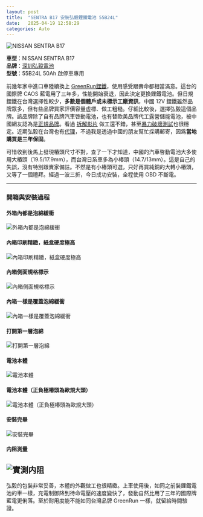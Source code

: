 ```yaml
---
layout: post
title:  "SENTRA B17 安裝弘毅鋰鐵電池 55B24L"
date:   2025-04-19 12:58:29
categories: Auto
---
```


![NISSAN SENTRA B17](https://attach.mobile01.com/attach/202504/mobile01-b2f524c7111289b205cab16d16baa81a.jpg)

**車型**：NISSAN SENTRA B17  
**品牌**：[深圳弘毅電池](https://www.houny.cn/)  
**型號**：55B24L 50Ah 啟停車專用  

前幾年家中進口車陸續換上 [GreenRun鋰鐵](https://1stbenz.blogspot.com/2020/11/w205.html)，使用感受跟壽命都相當滿意。這台的國際牌 CAOS 藍電用了三年多，性能開始衰退，因此決定更換鋰鐵電池。但日規鋰鐵在台灣選擇性較少，**多數是個體戶或未標示工廠資訊**，中國 12V 鋰鐵雖然品牌眾多，但有些品牌買家評價容量虛標、做工粗糙。仔細比較後，選擇弘毅這個品牌。該品牌除了自有品牌汽車啓動電池，也有替歐美品牌代工露營儲能電池，被中國網友認為是[正規品牌](https://attach.mobile01.com/attach/202504/mobile01-bc58cbb2ce2f91781731c24ddbc04514.jpg)。看過 [拆解影片](https://www.tiktok.com/@stevenlin578/video/7497624452759358725) 做工還不錯，甚至[暴力破壞測試](https://www.tiktok.com/@stevenlin578)也很穩定。近期弘毅在台灣也有[代理](https://imgur.com/a/mkuKuAg)，不過我是透過中國的朋友幫忙採購郵寄，因爲**當地購買是三年保固**。

可惜收到後馬上發現樁頭尺寸不對，查了一下才知道，中國的汽車啓動電池大多使用大樁頭（19.5/17.9mm），而台灣日系車多為小樁頭（14.7/13mm）。這是自己的失誤，沒有特別跟賣家備註。不然是有小樁頭可選，只好再買純銅的大轉小樁頭，又等了一個禮拜。經過一波三折，今日成功安裝，全程使用 OBD 不斷電。

---

### 開箱與安裝過程

#### 外箱內都是泡綿緩衝
![外箱內都是泡綿緩衝](https://attach.mobile01.com/attach/202504/mobile01-af3b5bbd3c808bec8f8a562c9803594e.jpg)

#### 內箱印刷精緻，紙盒硬度極高
![內箱印刷精緻，紙盒硬度極高](https://attach.mobile01.com/attach/202504/mobile01-84e77766b2e8916a91fd133c04a39f1f.jpg)

#### 內箱側面規格標示
![內箱側面規格標示](https://attach.mobile01.com/attach/202504/mobile01-6987c21e16c32da9f9969f735ef65607.jpg)

#### 內箱一樣是覆蓋泡綿緩衝
![內箱一樣是覆蓋泡綿緩衝](https://attach.mobile01.com/attach/202504/mobile01-2b0f08e7b3dd92652531f417819f662e.jpg)

#### 打開第一層泡綿
![打開第一層泡綿](https://attach.mobile01.com/attach/202504/mobile01-5da30445e54a0fb5c99bff6cd03b3a90.jpg)

#### 電池本體
![電池本體](https://attach.mobile01.com/attach/202504/mobile01-a51ec29ebc0e1ab6bb303b0695a56905.jpg)

#### 電池本體（正負極樁頭為歐規大頭）
![電池本體（正負極樁頭為歐規大頭）](https://attach.mobile01.com/attach/202504/mobile01-2236fc6ac0431501516a3d7244bc60ba.jpg)

#### 安裝完畢
![安裝完畢](https://attach.mobile01.com/attach/202504/mobile01-157243d314c4c3ac0faf539324da662c.jpg)

#### 内阻測量
![實測内阻](https://attach.mobile01.com/attach/202506/mobile01-df7c33f27026782c46cd26c694fb324d.jpg)
---

弘毅的包裝非常妥善，本體的外觀做工也很精緻。上車使用後，如同之前裝鋰鐵電池的車一樣，充電制御降到待命電壓的速度變快了，發動自然比用了三年的國際牌藍電更俐落。至於耐用度能不能如同台灣品牌 GreenRun 一樣，就留給時間驗證。
